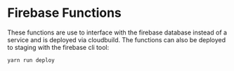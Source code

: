 # Firebase Functions
These functions are use to interface with the firebase database instead of a service and is deployed via cloudbuild. The functions can also be deployed to staging with the firebase cli tool: 

```
yarn run deploy
```
